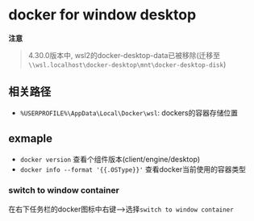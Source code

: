 # docker for window desktop

**注意**
> 4.30.0版本中, wsl2的docker-desktop-data已被移除(迁移至`\\wsl.localhost\docker-desktop\mnt\docker-desktop-disk`)


## 相关路径

- `%USERPROFILE%\AppData\Local\Docker\wsl`: dockers的容器存储位置

## exmaple

- `docker version` 查看个组件版本(client/engine/desktop)
- `docker info --format '{{.OSType}}'` 查看docker当前使用的容器类型

### switch to window container

在右下任务栏的docker图标中右键-->选择`switch to window container`